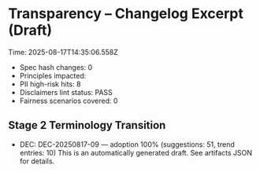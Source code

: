 # Transparency – Changelog Excerpt (Draft)

Time: 2025-08-17T14:35:06.558Z

- Spec hash changes: 0
- Principles impacted: 
- PII high-risk hits: 8
- Disclaimers lint status: PASS
- Fairness scenarios covered: 0

## Stage 2 Terminology Transition

- DEC: DEC-20250817-09 — adoption 100% (suggestions: 51, trend entries: 10)
This is an automatically generated draft. See artifacts JSON for details.